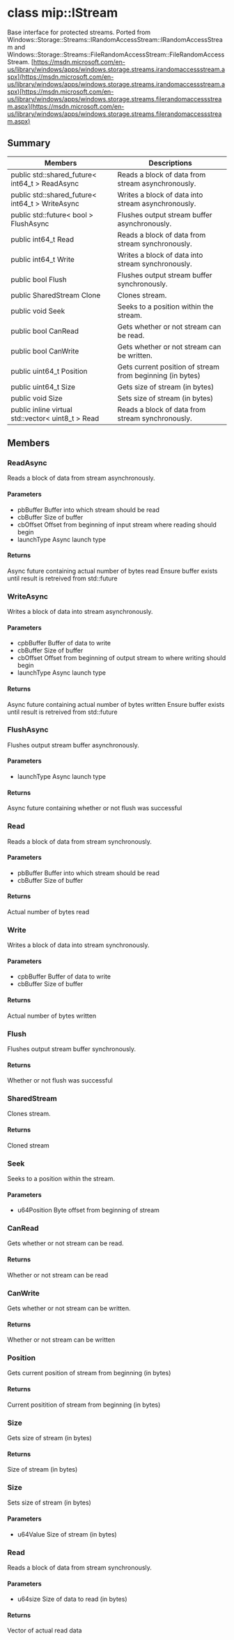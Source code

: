 # class mip::IStream 
Base interface for protected streams.
Ported from Windows::Storage::Streams::IRandomAccessStream::IRandomAccessStream and Windows::Storage::Streams::FileRandomAccessStream::FileRandomAccessStream. [https://msdn.microsoft.com/en-us/library/windows/apps/windows.storage.streams.irandomaccessstream.aspx](https://msdn.microsoft.com/en-us/library/windows/apps/windows.storage.streams.irandomaccessstream.aspx)[https://msdn.microsoft.com/en-us/library/windows/apps/windows.storage.streams.filerandomaccessstream.aspx](https://msdn.microsoft.com/en-us/library/windows/apps/windows.storage.streams.filerandomaccessstream.aspx)
## Summary
 Members                        | Descriptions                                
--------------------------------|---------------------------------------------
public std::shared_future< int64_t > ReadAsync | Reads a block of data from stream asynchronously.
public std::shared_future< int64_t > WriteAsync | Writes a block of data into stream asynchronously.
public std::future< bool > FlushAsync | Flushes output stream buffer asynchronously.
public int64_t Read | Reads a block of data from stream synchronously.
public int64_t Write | Writes a block of data into stream synchronously.
public bool Flush | Flushes output stream buffer synchronously.
public SharedStream Clone | Clones stream.
public void Seek | Seeks to a position within the stream.
public bool CanRead | Gets whether or not stream can be read.
public bool CanWrite | Gets whether or not stream can be written.
public uint64_t Position | Gets current position of stream from beginning (in bytes)
public uint64_t Size | Gets size of stream (in bytes)
public void Size | Sets size of stream (in bytes)
public inline virtual std::vector< uint8_t > Read | Reads a block of data from stream synchronously.
## Members
### ReadAsync
Reads a block of data from stream asynchronously.
#### Parameters
* pbBuffer Buffer into which stream should be read 
* cbBuffer Size of buffer 
* cbOffset Offset from beginning of input stream where reading should begin 
* launchType Async launch type
#### Returns
Async future containing actual number of bytes read
Ensure buffer exists until result is retreived from std::future
### WriteAsync
Writes a block of data into stream asynchronously.
#### Parameters
* cpbBuffer Buffer of data to write 
* cbBuffer Size of buffer 
* cbOffset Offset from beginning of output stream to where writing should begin 
* launchType Async launch type
#### Returns
Async future containing actual number of bytes written
Ensure buffer exists until result is retreived from std::future
### FlushAsync
Flushes output stream buffer asynchronously.
#### Parameters
* launchType Async launch type
#### Returns
Async future containing whether or not flush was successful
### Read
Reads a block of data from stream synchronously.
#### Parameters
* pbBuffer Buffer into which stream should be read 
* cbBuffer Size of buffer
#### Returns
Actual number of bytes read
### Write
Writes a block of data into stream synchronously.
#### Parameters
* cpbBuffer Buffer of data to write 
* cbBuffer Size of buffer
#### Returns
Actual number of bytes written
### Flush
Flushes output stream buffer synchronously.
#### Returns
Whether or not flush was successful
### SharedStream
Clones stream.
#### Returns
Cloned stream
### Seek
Seeks to a position within the stream.
#### Parameters
* u64Position Byte offset from beginning of stream
### CanRead
Gets whether or not stream can be read.
#### Returns
Whether or not stream can be read
### CanWrite
Gets whether or not stream can be written.
#### Returns
Whether or not stream can be written
### Position
Gets current position of stream from beginning (in bytes)
#### Returns
Current positition of stream from beginning (in bytes)
### Size
Gets size of stream (in bytes)
#### Returns
Size of stream (in bytes)
### Size
Sets size of stream (in bytes)
#### Parameters
* u64Value Size of stream (in bytes)
### Read
Reads a block of data from stream synchronously.
#### Parameters
* u64size Size of data to read (in bytes)
#### Returns
Vector of actual read data